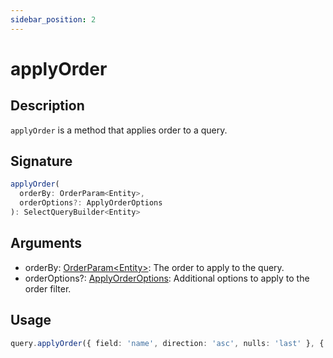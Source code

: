 ```yaml
---
sidebar_position: 2
---
```


# applyOrder

## Description

`applyOrder` is a method that applies order to a query.

## Signature

```typescript
applyOrder(
  orderBy: OrderParam<Entity>,
  orderOptions?: ApplyOrderOptions
): SelectQueryBuilder<Entity>
```

## Arguments

- orderBy: [OrderParam&lt;Entity&gt;](./types/OrderParam): The order to apply to the query.
- orderOptions?: [ApplyOrderOptions](./types/ApplyOrderOptions): Additional options to apply to the order filter.

## Usage

```typescript
query.applyOrder({ field: 'name', direction: 'asc', nulls: 'last' }, { useDoubleQuotes: true })
```